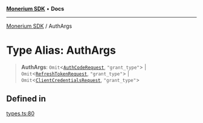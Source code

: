 [**Monerium SDK**](../README.md) • **Docs**

***

[Monerium SDK](../README.md) / AuthArgs

# Type Alias: AuthArgs

> **AuthArgs**: `Omit`\<[`AuthCodeRequest`](../interfaces/AuthCodeRequest.md), `"grant_type"`\> \| `Omit`\<[`RefreshTokenRequest`](../interfaces/RefreshTokenRequest.md), `"grant_type"`\> \| `Omit`\<[`ClientCredentialsRequest`](../interfaces/ClientCredentialsRequest.md), `"grant_type"`\>

## Defined in

[types.ts:80](https://github.com/monerium/js-monorepo/blob/530606ad090851a47b688b8e1e3b82094f550d72/packages/sdk/src/types.ts#L80)
